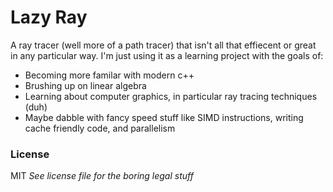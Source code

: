# Lazy Ray

A ray tracer (well more of a path tracer) that isn't all that effiecent or great in any particular
way. I'm just using it as a learning project with the goals of:
- Becoming more familar with modern c++
- Brushing up on linear algebra
- Learning about computer graphics, in particular ray tracing techniques (duh)
- Maybe dabble with fancy speed stuff like SIMD instructions, writing cache friendly code,
  and parallelism

### License

MIT
*See license file for the boring legal stuff*
